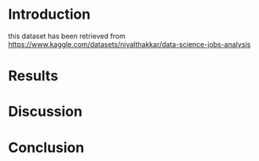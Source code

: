 # Introduction



this dataset has been retrieved from https://www.kaggle.com/datasets/niyalthakkar/data-science-jobs-analysis

# Results



# Discussion



# Conclusion


